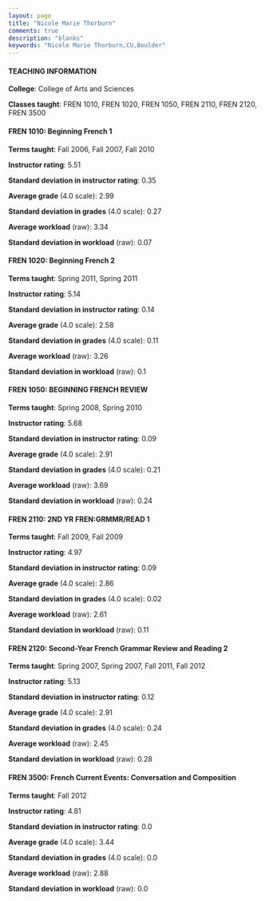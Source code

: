 ```yaml
---
layout: page
title: "Nicole Marie Thorburn" 
comments: true
description: "blanks"
keywords: "Nicole Marie Thorburn,CU,Boulder"
---
```

<head>
<script src="https://ajax.googleapis.com/ajax/libs/jquery/2.1.3/jquery.min.js"></script>
<script src="https://dl.dropboxusercontent.com/s/pc42nxpaw1ea4o9/highcharts.js?dl=0"></script>
<!-- <script src="../assets/js/highcharts.js"></script> -->
<style type="text/css">@font-face {
	font-family: "Bebas Neue";
	src: url(https://www.filehosting.org/file/details/544349/BebasNeue Regular.otf) format("opentype");
	}
	h1.Bebas { 
		font-family: "Bebas Neue", Verdana, Tahoma;
	}
</style>
</head>
	   
#### TEACHING INFORMATION

**College**: College of Arts and Sciences

**Classes taught**: FREN 1010, FREN 1020, FREN 1050, FREN 2110, FREN 2120, FREN 3500

#### FREN 1010: Beginning French 1

**Terms taught**: Fall 2006, Fall 2007, Fall 2010

**Instructor rating**: 5.51

**Standard deviation in instructor rating**: 0.35

**Average grade** (4.0 scale): 2.99

**Standard deviation in grades** (4.0 scale): 0.27

**Average workload** (raw): 3.34

**Standard deviation in workload** (raw): 0.07

#### FREN 1020: Beginning French 2

**Terms taught**: Spring 2011, Spring 2011

**Instructor rating**: 5.14

**Standard deviation in instructor rating**: 0.14

**Average grade** (4.0 scale): 2.58

**Standard deviation in grades** (4.0 scale): 0.11

**Average workload** (raw): 3.26

**Standard deviation in workload** (raw): 0.1

#### FREN 1050: BEGINNING FRENCH REVIEW

**Terms taught**: Spring 2008, Spring 2010

**Instructor rating**: 5.68

**Standard deviation in instructor rating**: 0.09

**Average grade** (4.0 scale): 2.91

**Standard deviation in grades** (4.0 scale): 0.21

**Average workload** (raw): 3.69

**Standard deviation in workload** (raw): 0.24

#### FREN 2110: 2ND YR FREN:GRMMR/READ 1

**Terms taught**: Fall 2009, Fall 2009

**Instructor rating**: 4.97

**Standard deviation in instructor rating**: 0.09

**Average grade** (4.0 scale): 2.86

**Standard deviation in grades** (4.0 scale): 0.02

**Average workload** (raw): 2.61

**Standard deviation in workload** (raw): 0.11

#### FREN 2120: Second-Year French Grammar Review and Reading 2

**Terms taught**: Spring 2007, Spring 2007, Fall 2011, Fall 2012

**Instructor rating**: 5.13

**Standard deviation in instructor rating**: 0.12

**Average grade** (4.0 scale): 2.91

**Standard deviation in grades** (4.0 scale): 0.24

**Average workload** (raw): 2.45

**Standard deviation in workload** (raw): 0.28

#### FREN 3500: French Current Events: Conversation and Composition

**Terms taught**: Fall 2012

**Instructor rating**: 4.81

**Standard deviation in instructor rating**: 0.0

**Average grade** (4.0 scale): 3.44

**Standard deviation in grades** (4.0 scale): 0.0

**Average workload** (raw): 2.88

**Standard deviation in workload** (raw): 0.0

